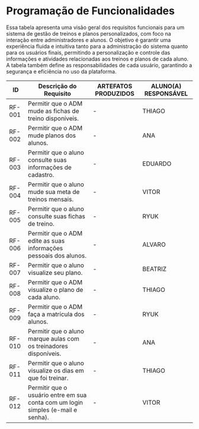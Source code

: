 # Programação de Funcionalidades

Essa tabela apresenta uma visão geral dos requisitos funcionais para um sistema de gestão de treinos e planos personalizados, com foco na interação entre administradores e alunos. O objetivo é garantir uma experiência fluida e intuitiva tanto para a administração do sistema quanto para os usuários finais, permitindo a personalização e controle das informações e atividades relacionadas aos treinos e planos de cada aluno. A tabela também define as responsabilidades de cada usuário, garantindo a segurança e eficiência no uso da plataforma.

| ID     | Descrição do Requisito                                                                 | ARTEFATOS PRODUZIDOS | ALUNO(A) RESPONSÁVEL |
|--------|------------------------------------------------------------------------------------------|-----------------------|----------------------|
| RF-001 | Permitir que o ADM mude as fichas de treino disponíveis.                                | -                     |       THIAGO               |
| RF-002 | Permitir que o ADM mude planos dos alunos.                                              | -                     |       ANA               |
| RF-003 | Permitir que o aluno consulte suas informações de cadastro.                             | -                     |       EDUARDO               |
| RF-004 | Permitir que o aluno mude sua meta de treinos mensais.                                  | -                     |       VITOR               |
| RF-005 | Permitir que o aluno consulte suas fichas de treino.                                    | -                     |       RYUK               |
| RF-006 | Permitir que o ADM edite as suas informações pessoais dos alunos.                       | -                     |       ALVARO               |
| RF-007 | Permitir que o aluno visualize seu plano.                                               | -                     |       BEATRIZ               |
| RF-008 | Permitir que o ADM visualize o plano de cada aluno.                                     | -                     |       THIAGO               |
| RF-009 | Permitir que o ADM faça a matrícula dos alunos.                                         | -                     |       RYUK               |
| RF-010 | Permitir que o aluno marque aulas com os treinadores disponíveis.                       | -                     |       ANA               |
| RF-011 | Permitir que o aluno visualize os dias em que foi treinar.                              | -                     |       THIAGO               |
| RF-012 | Permitir que o usuário entre em sua conta com um login simples (e-mail e senha).        | -                     |       VITOR               |
